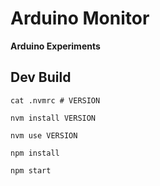 # Arduino Monitor

**Arduino Experiments**

## Dev Build

```
cat .nvmrc # VERSION

nvm install VERSION

nvm use VERSION

npm install

npm start
```
